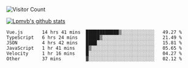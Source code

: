 ![Visitor Count](https://profile-counter.glitch.me/Lpmvb/count.svg)

[![Lpmvb's github stats](https://github-readme-stats.vercel.app/api?username=lpmvb&show_icons=true&title_color=fff&icon_color=79ff97&text_color=9f9f9f&bg_color=151515)](https://github.com/anuraghazra/github-readme-stats)

<!--
Here are some ideas to get you started:

- 🔭 I’m currently working on ...
- 🌱 I’m currently learning ...
- 👯 I’m looking to collaborate on ...
- 🤔 I’m looking for help with ...
- 💬 Ask me about ...
- 📫 How to reach me: ...
- 😄 Pronouns: ...
- ⚡ Fun fact: ...
-->

<!--START_SECTION:waka-->

```text
Vue.js       14 hrs 41 mins  ████████████▒░░░░░░░░░░░░   49.27 %
TypeScript   6 hrs 24 mins   █████▒░░░░░░░░░░░░░░░░░░░   21.49 %
JSON         4 hrs 42 mins   ████░░░░░░░░░░░░░░░░░░░░░   15.81 %
JavaScript   1 hr 41 mins    █▒░░░░░░░░░░░░░░░░░░░░░░░   05.65 %
Velocity     1 hr 16 mins    █░░░░░░░░░░░░░░░░░░░░░░░░   04.27 %
Other        37 mins         ▓░░░░░░░░░░░░░░░░░░░░░░░░   02.12 %
```

<!--END_SECTION:waka-->
